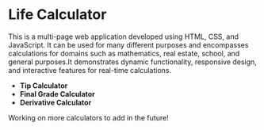 # Life Calculator

This is a multi-page web application developed using HTML, CSS, and JavaScript. It can be used for many different purposes and encompasses calculations for domains such as mathematics, real estate, school, and general purposes.It demonstrates dynamic functionality, responsive design, and interactive features for real-time calculations. 

- **Tip Calculator**
- **Final Grade Calculator**
- **Derivative Calculator**

Working on more calculators to add in the future!
